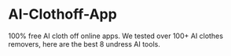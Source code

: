 # AI-Clothoff-App
100% free AI cloth off online apps. We tested over 100+ AI clothes removers, here are the best 8 undress AI tools.
